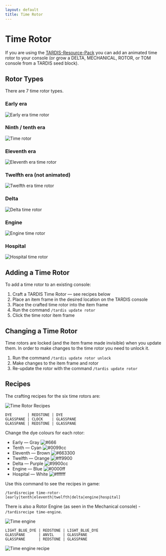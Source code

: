 ```yaml
---
layout: default
title: Time Rotor
---
```


# Time Rotor

If you are using the [TARDIS-Resource-Pack](/resource-packs) you can add
an animated time rotor to your console (or grow a DELTA, MECHANICAL, ROTOR, or TOM console from a TARDIS seed block).

## Rotor Types

There are 7 time rotor types.

### Early era

![Early era time rotor](/images/docs/early_time_rotor.gif)

### Ninth / tenth era

![Time rotor](/images/docs/time_rotor.gif)

### Eleventh era

![Eleventh era time rotor](/images/docs/copper_time_rotor.gif)

### Twelfth era (not animated)

![Twelfth era time rotor](/images/docs/round_time_rotor.jpg)

### Delta

![Delta time rotor](/images/docs/delta_time_rotor.gif)

### Engine

![Engine time rotor](/images/docs/engine_time_rotor.gif)

### Hospital

![Hospital time rotor](/images/docs/hospital_time_rotor.gif)

## Adding a Time Rotor

To add a time rotor to an existing console:

1. Craft a TARDIS Time Rotor &mdash; see recipes below
2. Place an item frame in the desired location on the TARDIS console
3. Place the crafted time rotor into the item frame
4. Run the command `/tardis update rotor`
5. Click the time rotor item frame

## Changing a Time Rotor

Time rotors are locked (and the item frame made invisible) when you update them. In order to make changes to the time
rotor you need to unlock it.

1. Run the command `/tardis update rotor unlock`
2. Make changes to the item frame and rotor
3. Re-update the rotor with the command `/tardis update rotor`

## Recipes

The crafting recipes for the six time rotors are:

![Time Rotor Recipes](/images/docs/time_rotor_recipes.gif)

```
DYE       | REDSTONE | DYE
GLASSPANE | CLOCK    | GLASSPANE
GLASSPANE | REDSTONE | GLASSPANE
```

Change the dye colours for each rotor:

* Early &mdash; Gray ![#666](https://via.placeholder.com/15/666/000000?text=+)
* Tenth &mdash; Cyan ![#0099cc](https://via.placeholder.com/15/0099cc/000000?text=+)
* Eleventh &mdash; Brown ![#663300](https://via.placeholder.com/15/663300/000000?text=+)
* Twelfth &mdash; Orange ![#ff9900](https://via.placeholder.com/15/ff9900/000000?text=+)
* Delta &mdash; Purple ![#9900cc](https://via.placeholder.com/15/9900cc/000000?text=+)
* Engine &mdash; Blue ![#0000ff](https://via.placeholder.com/15/0000ff/000000?text=+)
* Hospital &mdash; White ![#ffffff](https://via.placeholder.com/15/ffffff/000000?text=+)

Use this command to see the recipes in game:

```
/tardisrecipe time-rotor-[early|tenth|eleventh|twelfth|delta|engine|hospital]
```

There is also a Rotor Engine (as seen in the Mechanical console) - `/tardisrecipe time-engine`.

![Time engine](/images/docs/time_engine.jpg)

```
LIGHT_BLUE_DYE | REDSTONE | LIGHT_BLUE_DYE
GLASSPANE      | ANVIL    | GLASSPANE
GLASSPANE      | REDSTONE | GLASSPANE
```

![Time engine recipe](/images/docs/time_engine_recipe.png)


